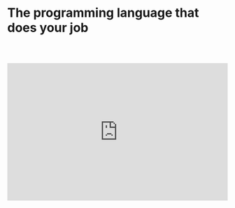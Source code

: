 # The programming language that does your job

<div style="position:relative; padding-bottom:56.25%; padding-top:30px; height:0; overflow:hidden;margin-top:4rem;margin-bottom:4rem;">
<iframe width="560" height="315" style="position:absolute; top:0; left:0; width:100%; height:100%;" src="https://www.youtube.com/embed/r91tIBy1QbA" frameborder="0" allow="accelerometer; autoplay; encrypted-media; gyroscope; picture-in-picture" allowfullscreen></iframe>
</div>
